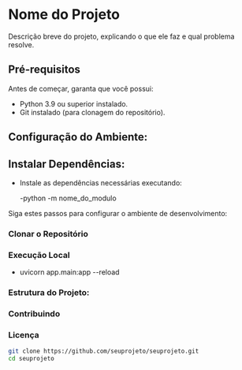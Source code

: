 # Nome do Projeto

Descrição breve do projeto, explicando o que ele faz e qual problema resolve.

## Pré-requisitos

Antes de começar, garanta que você possui:
- Python 3.9 ou superior instalado.
- Git instalado (para clonagem do repositório).

## Configuração do Ambiente:
## Instalar Dependências:

- Instale as dependências necessárias executando:
    
    -python -m nome_do_modulo


Siga estes passos para configurar o ambiente de desenvolvimento:

### Clonar o Repositório


### Execução Local

- uvicorn app.main:app --reload


### Estrutura do Projeto:



### Contribuindo

### Licença

```bash
git clone https://github.com/seuprojeto/seuprojeto.git
cd seuprojeto


